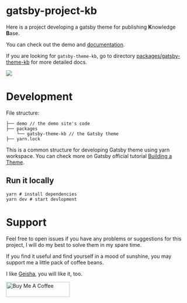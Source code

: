 gatsby-project-kb
===

Here is a project developing a gatsby theme for publishing **K**nowledge **B**ase.

You can check out the demo and [documentation](https://gatsby-project-kb.vercel.app/).

If you are looking for `gatsby-theme-kb`, go to directory [packages/gatsby-theme-kb](https://github.com/hikerpig/gatsby-project-kb/tree/master/packages/gatsby-theme-kb) for more detailed docs.

![](https://i.loli.net/2021/01/28/cD6QRIZqUoum4Tf.png)

# Development

File structure:

```
├── demo // the demo site's code
├── packages
    └── gatsby-theme-kb // the Gatsby theme
├── yarn.lock
```

This is a common structure for developing Gatsby theme using yarn workspace. You can check more on Gatsby official tutorial [Building a Theme](https://www.gatsbyjs.com/tutorial/building-a-theme/).

## Run it locally

```
yarn # install dependencies
yarn dev # start devlopment
```

# Support

Feel free to open issues if you have any problems or suggestions for this project, I will do my best to solve them in my spare time.

If you find it useful and find yourself in a mood of sunshine, you may support me a little pack of coffee beans.

I like [Geisha](https://www.wikiwand.com/en/Geisha_\(coffee\)), you will like it, too.

<a href="https://www.buymeacoffee.com/hikerpig" target="_blank"><img src="https://cdn.buymeacoffee.com/buttons/default-orange.png" alt="Buy Me A Coffee" height="41" width="174"></a>

